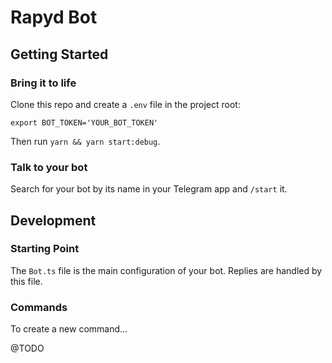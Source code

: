 # Rapyd Bot

## Getting Started

### Bring it to life

Clone this repo and create a `.env` file in the project root:

```
export BOT_TOKEN='YOUR_BOT_TOKEN'
```

Then run `yarn && yarn start:debug`.

### Talk to your bot

Search for your bot by its name in your Telegram app and `/start` it.

## Development

### Starting Point

The `Bot.ts` file is the main configuration of your bot. Replies are handled by this file.

### Commands

To create a new command...

@TODO
